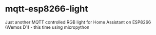 # mqtt-esp8266-light
Just another MQTT controlled RGB light for Home Assistant on ESP8266 (Wemos D1) - this time using micropython
